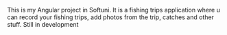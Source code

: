 This is my Angular project in Softuni. It is a fishing trips application where u can record your fishing trips, add photos from the trip, catches and other stuff. Still in development
